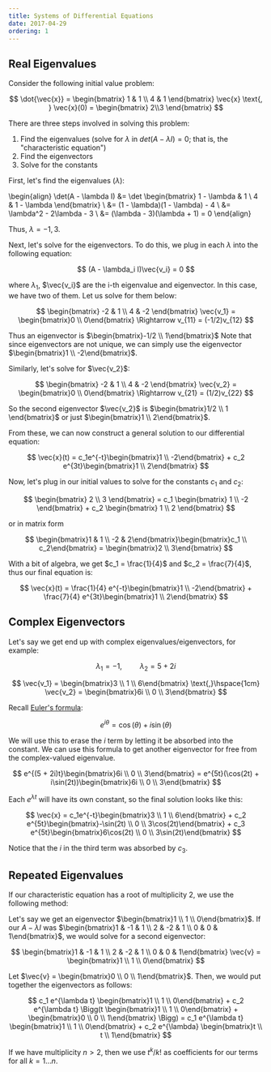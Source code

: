 ```yaml
---
title: Systems of Differential Equations
date: 2017-04-29
ordering: 1
---
```


## Real Eigenvalues

Consider the following initial value problem:

$$
\dot{\vec{x}} = \begin{bmatrix}
  1 & 1 \\ 4 & 1
\end{bmatrix} \vec{x} \text{, } \vec{x}(0) = \begin{bmatrix}
  2\\3
\end{bmatrix}
$$

There are three steps involved in solving this problem:

1. Find the eigenvalues (solve for $\lambda$ in $det(A - \lambda I) = 0$; that is, the "characteristic equation")
2. Find the eigenvectors
3. Solve for the constants

First, let's find the eigenvalues ($\lambda$):

\begin{align}
  \det(A - \lambda I) &= \det \begin{bmatrix}
    1 - \lambda & 1           \\
    4           & 1 - \lambda
  \end{bmatrix} \\
  &= (1 - \lambda)(1 - \lambda) - 4 \\
  &= \lambda^2 - 2\lambda - 3 \\
  &= (\lambda - 3)(\lambda + 1) = 0
\end{align}

Thus, $\lambda = -1, 3$.

Next, let's solve for the eigenvectors. To do this, we plug in each $\lambda$ into the following equation:

$$
(A - \lambda_i I)\vec{v_i} = 0
$$

where $\lambda_1$, $\vec{v_i}$ are the i-th eigenvalue and eigenvector. In this case, we have two of them. Let us solve for them below:

$$
\begin{bmatrix}
 -2 & 1 \\ 4 & -2
\end{bmatrix} \vec{v_1} = \begin{bmatrix}0 \\ 0\end{bmatrix} \Rightarrow v_{11} = (-1/2)v_{12}
$$

Thus an eigenvector is $\begin{bmatrix}-1/2 \\ 1\end{bmatrix}$ Note that since eigenvectors are not unique, we can simply use the eigenvector $\begin{bmatrix}1 \\ -2\end{bmatrix}$.

Similarly, let's solve for $\vec{v_2}$:

$$
\begin{bmatrix}
  -2 & 1 \\ 4 & -2
\end{bmatrix} \vec{v_2} = \begin{bmatrix}0 \\ 0\end{bmatrix} \Rightarrow v_{21} = (1/2)v_{22}
$$

So the second eigenvector $\vec{v_2}$ is $\begin{bmatrix}1/2 \\ 1 \end{bmatrix}$ or just $\begin{bmatrix}1 \\ 2\end{bmatrix}$.

From these, we can now construct a general solution to our differential equation:

$$
\vec{x}(t) = c_1e^{-t}\begin{bmatrix}1 \\ -2\end{bmatrix} + c_2 e^{3t}\begin{bmatrix}1 \\ 2\end{bmatrix}
$$

Now, let's plug in our initial values to solve for the constants $c_1$ and $c_2$:

$$
\begin{bmatrix}
  2 \\ 3
\end{bmatrix} = c_1 \begin{bmatrix}
  1 \\ -2
\end{bmatrix} + c_2 \begin{bmatrix} 1 \\ 2 \end{bmatrix}
$$

or in matrix form

$$
\begin{bmatrix}1 & 1 \\ -2 & 2\end{bmatrix}\begin{bmatrix}c_1 \\ c_2\end{bmatrix} = \begin{bmatrix}2 \\ 3\end{bmatrix}
$$

With a bit of algebra, we get $c_1 = \frac{1}{4}$ and $c_2 = \frac{7}{4}$, thus our final equation is:

$$
\vec{x}(t) = \frac{1}{4} e^{-t}\begin{bmatrix}1 \\ -2\end{bmatrix} + \frac{7}{4} e^{3t}\begin{bmatrix}1 \\ 2\end{bmatrix}
$$

## Complex Eigenvectors

Let's say we get end up with complex eigenvalues/eigenvectors, for example:

$$
\lambda_1 = -1 \text{,}\hspace{1cm} \lambda_2 = 5 + 2i
$$

$$
\vec{v_1} = \begin{bmatrix}3 \\ 1 \\ 6\end{bmatrix} \text{,}\hspace{1cm} \vec{v_2} = \begin{bmatrix}6i \\ 0 \\ 3\end{bmatrix}
$$

Recall [Euler's formula](https://en.wikipedia.org/wiki/Euler%27s_formula):

$$e^{i\theta} = \cos(\theta) + i \sin(\theta)$$

We will use this to erase the $i$ term by letting it be absorbed into the constant. We can use this formula to get another eigenvector for free from the complex-valued eigenvalue.

$$
e^{(5 + 2i)t}\begin{bmatrix}6i \\ 0 \\ 3\end{bmatrix} = e^{5t}(\cos(2t) + i\sin(2t))\begin{bmatrix}6i \\ 0 \\ 3\end{bmatrix}
$$

Each $e^{\lambda t}$ will have its own constant, so the final solution looks like this:

$$
\vec{x} = c_1e^{-t}\begin{bmatrix}3 \\ 1 \\ 6\end{bmatrix} + c_2 e^{5t}\begin{bmatrix}-\sin(2t) \\ 0 \\ 3\cos(2t)\end{bmatrix} + c_3 e^{5t}\begin{bmatrix}6\cos(2t) \\ 0 \\ 3\sin(2t)\end{bmatrix}
$$

Notice that the $i$ in the third term was absorbed by $c_3$.

## Repeated Eigenvalues

If our characteristic equation has a root of multiplicity $2$, we use the following method:

Let's say we get an eigenvector $\begin{bmatrix}1 \\ 1 \\ 0\end{bmatrix}$. If our $A - \lambda I$ was $\begin{bmatrix}1 & -1 & 1 \\ 2 & -2 & 1 \\ 0 & 0 & 1\end{bmatrix}$, we would solve for a second eigenvector:

$$
\begin{bmatrix}1 & -1 & 1 \\ 2 & -2 & 1 \\ 0 & 0 & 1\end{bmatrix} \vec{v} = \begin{bmatrix}1 \\ 1 \\ 0\end{bmatrix}
$$

Let $\vec{v} = \begin{bmatrix}0 \\ 0 \\ 1\end{bmatrix}$. Then, we would put together the eigenvectors as follows:

$$
c_1 e^{\lambda t} \begin{bmatrix}1 \\ 1 \\ 0\end{bmatrix} + c_2 e^{\lambda t} \Bigg(t \begin{bmatrix}1 \\ 1 \\ 0\end{bmatrix} + \begin{bmatrix}0 \\ 0 \\ 1\end{bmatrix} \Bigg) = c_1 e^{\lambda t} \begin{bmatrix}1 \\ 1 \\ 0\end{bmatrix} + c_2 e^{\lambda} \begin{bmatrix}t \\ t \\ 1\end{bmatrix}
$$

If we have multiplicity $n > 2$, then we use $t^k/k!$ as coefficients for our terms for all $k = 1 \ldots n$.
